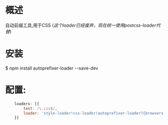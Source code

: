# 概述
自动前缀工具,用于CSS (*这个loader已经废弃，现在统一使用postcss-loader代替*)

# 安装
$ npm install autoprefixer-loader --save-dev

# 配置:
``` javascript
    loaders: [{
        test: /\.css$/,
        loader: 'style-loader!css-loader!autoprefixer-loader?{browsers:["last 2 version", "> 1%"]}',
    }]
```

